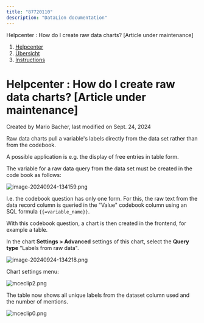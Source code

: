 ```yaml
---
title: "87720110"
description: "DataLion documentation"
---
```


Helpcenter : How do I create raw data charts? \[Article under maintenance\]  

1.  [Helpcenter](index.html)
2.  [Übersicht](2982609.html)
3.  [Instructions](Instructions_85524497.html)

# Helpcenter : How do I create raw data charts? \[Article under maintenance\]

Created by Mario Bacher, last modified on Sept. 24, 2024

Raw data charts pull a variable's labels directly from the data set rather than from the codebook.

A possible application is e.g. the display of free entries in table form.

The variable for a raw data query from the data set must be created in the code book as follows:

![image-20240924-134159.png](/img/87523392.png?width=760)

I.e. the codebook question has only one form. For this, the raw text from the data record column is queried in the "Value" codebook column using an SQL formula `{{=variable_name}}`.

With this codebook question, a chart is then created in the frontend, for example a table.

In the chart **Settings > Advanced** settings of this chart, select the **Query type** "Labels from raw data".

![image-20240924-134218.png](/img/87621662.png?width=351)

Chart settings menu:

![mceclip2.png](/img/87654456.png?width=760)

The table now shows all unique labels from the dataset column used and the number of mentions.

![mceclip0.png](/img/87654449.png?width=412)